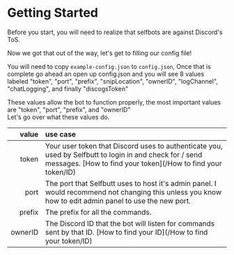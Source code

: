 # Getting Started

Before you start, you will need to realize that selfbots are against Discord's ToS.

Now we got that out of the way, let's get to filling our config file!

You will need to copy `example-config.json` to `config.json`, Once that is complete go ahead an open up config.json and you will see 8 values labeled "token", "port", "prefix", "snipLocation", "ownerID", "logChannel", "chatLogging", and finally "discogsToken"

These values allow the bot to function properly, the most important values are "token", "port", "prefix", and "ownerID"  
Let's go over what these values do.

| value | use case |
| ---: | :--- |
| token | Your user token that Discord uses to authenticate you, used by Selfbutt to login in and check for / send messages. [How to find your token](/How to find your token/ID) |
| port | The port that Selfbutt uses to host it's admin panel. I would recommend not changing this unless you know how to edit admin panel to use the new port. |
| prefix | The prefix for all the commands. |
| ownerID | The Discord ID that the bot will listen for commands sent by that ID. [How to find your ID](/How to find your token/ID) |



